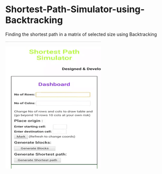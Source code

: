 # Shortest-Path-Simulator-using-Backtracking
Finding the shortest path in a matrix of selected size using Backtracking

![](trackergif.gif)
